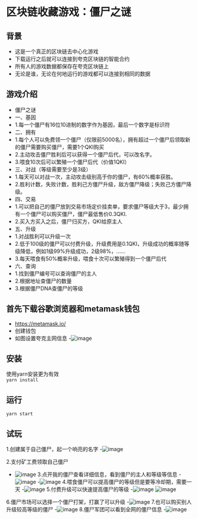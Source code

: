 # 区块链收藏游戏：僵尸之谜
## 背景
- 这是一个真正的区块链去中心化游戏
- 下载运行之后就可以连接到夸克区块链的智能合约
- 所有人的游戏数据都保存在夸克区块链上
- 无论是谁，无论在何地运行的游戏都可以连接到相同的数据

## 游戏介绍
- 僵尸之谜
- 一、基因
- 1.每一个僵尸有16位10进制的数字作为基因，最后一个数字是标识符
- 二、拥有
- 1.每个人可以免费领一个僵尸（仅限前5000名），拥有超过一个僵尸后领取新的僵尸需要购买僵尸，需要1个QKI购买
- 2.主动攻击僵尸胜利后可以获得一个僵尸后代，可以改名字。
- 3.喂食10次后可以繁殖一个僵尸后代（价值1QKI）
- 三、对战（等级需要至少是3级）
- 1.每天可以对战一次，主动攻击级别高于你的僵尸，有60%概率获胜。
- 2.胜利计数，失败计数，胜利己方僵尸升级，敌方僵尸降级；失败己方僵尸降级。
- 四、交易
- 1.可以把自己的僵尸放到交易市场定价挂卖单，要求僵尸等级大于3，最少拥有一个僵尸可以购买僵尸，僵尸最低售价0.3QKI.
- 2.买入方买入之后，僵尸归买方，QKI给原主人
- 五、升级
- 1.对战胜利可以升级一次
- 2.低于100级的僵尸可以付费升级，升级费用是0.1QKI，升级成功的概率随等级降低，例如1级99%升级成功，2级98%，……
- 3.每天喂食有50%概率升级，喂食十次可以繁殖得到一个僵尸后代
- 六、查询
- 1.找到僵尸编号可以查询僵尸的主人
- 2.根据地址查僵尸的数量
- 3.根据僵尸DNA查僵尸的等级
## 首先下载谷歌浏览器和metamask钱包
- https://metamask.io/
- 创建钱包
- 如图设置夸克主网信息
-![image](https://user-images.githubusercontent.com/77677195/123578976-8144b100-d809-11eb-9c00-5309600e3a77.png)
## 安装
使用yarn安装更为有效<br />
`yarn install`
## 运行
`yarn start`
## 试玩
1.创建属于自己僵尸，起一个响亮的名字
-![image](https://user-images.githubusercontent.com/77677195/123579494-92da8880-d80a-11eb-8be8-a93971959a2f.png)

2.支付矿工费领取自己僵尸
- ![image](https://user-images.githubusercontent.com/77677195/123579304-38d9c300-d80a-11eb-8066-40b066f464cf.png)
3.点开我的僵尸查看详细信息，看到僵尸的主人和等级等信息
-![image](https://user-images.githubusercontent.com/77677195/123579645-e056f580-d80a-11eb-9d26-b22afed6f602.png)
-![image](https://user-images.githubusercontent.com/77677195/123579778-1dbb8300-d80b-11eb-8bf3-bdd03943794d.png)
4.喂食僵尸可以提高僵尸的等级但是要等冷却期，需要一天
-![image](https://user-images.githubusercontent.com/77677195/123579897-59564d00-d80b-11eb-9f19-305ed2653934.png)
5.付费升级可以快速提高僵尸的等级
-![image](https://user-images.githubusercontent.com/77677195/123579977-7ab73900-d80b-11eb-8234-50cee6830024.png)
![image](https://user-images.githubusercontent.com/77677195/123580151-ce298700-d80b-11eb-9831-07302404c770.png)

6.僵尸市场可以选择一个僵尸打架，打赢了可以升级
-![image](https://user-images.githubusercontent.com/77677195/123580219-f0bba000-d80b-11eb-8a55-1cc4761602eb.png)
7.也可以购买别人升级较高等级的僵尸
-![image](https://user-images.githubusercontent.com/77677195/123580317-26608900-d80c-11eb-9580-d7cb84fc83e2.png)
8.僵尸军团可以看到全网的僵尸信息
-![image](https://user-images.githubusercontent.com/77677195/123580379-4e4fec80-d80c-11eb-804e-e322a0a62624.png)





